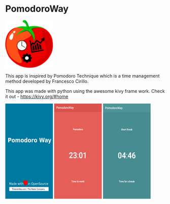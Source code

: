 # PomodoroWay
<img src="https://raw.githubusercontent.com/amalmathewtech/PomodoroWay/master/icon.png" width="150" height="150" />

This app is inspired by Pomodoro Technique which is a time management method developed by Francesco Cirillo.

This app was made with python using the awesome kivy frame work. Check it out - https://kivy.org/#home

<img src="https://raw.githubusercontent.com/amalmathewtech/PomodoroWay/master/screenshots_v0.1/Screenshot_20210415-212412_PomodoroWay.jpg" width="150" height="300" >                  <img src="https://raw.githubusercontent.com/amalmathewtech/PomodoroWay/master/screenshots_v0.1/Screenshot_20210415-161248_PomodoroWay.jpg" width="150" height="300" >                 <img src="https://raw.githubusercontent.com/amalmathewtech/PomodoroWay/master/screenshots_v0.1/Screenshot_20210415-163705_PomodoroWay.jpg" width="150" height="300" >
